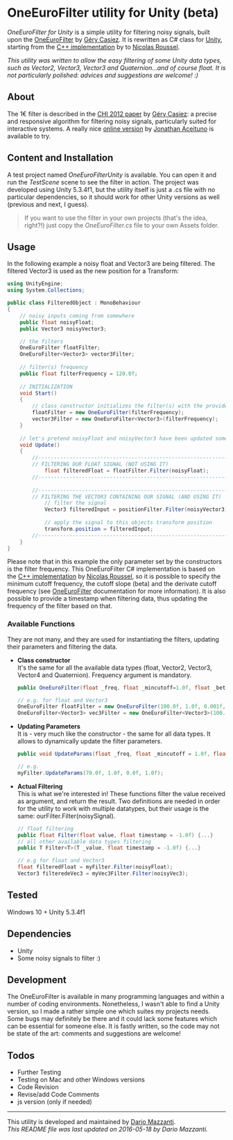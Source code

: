 # OneEuroFilter utility for Unity (beta)

*OneEuroFilter for Unity* is a simple utility for filtering noisy signals, built upon the [OneEuroFilter] by [Géry Casiez]. It is rewritten as C# class for [Unity], starting from the [C++ implementation] by to [Nicolas Roussel]. 

*This utility was written to allow the easy filtering of some Unity data types, such as Vector2, Vector3, Vector3 and Quaternion...and of course float. It is not particularly polished: advices and suggestions are welcome! :)*

## About
The 1€ filter is described in the [CHI 2012 paper] by [Géry Casiez]: a precise and responsive algorithm for filtering noisy signals, particularly suited for interactive systems. A really nice [online version] by [Jonathan Aceituno] is available to try.

## Content and Installation
A test project named *OneEuroFilterUnity* is available. You can open it and run the *TestScene* scene to see the filter in action. The project was developed using Unity 5.3.4f1, but the utility itself is just a .cs file with no particular dependencies, so it should work for other Unity versions as well (previous and next, I guess).  
> If you want to use the filter in your own projects (that's the idea, right?!) just copy the *OneEuroFilter.cs* file to your own Assets folder. 

## Usage
In the following example a noisy float and Vector3 are being filtered. The filtered Vector3 is used as the new position for a Transform:
```cs
using UnityEngine;
using System.Collections;

public class FilteredObject : MonoBehaviour
{
    // noisy inputs coming from somewhere
    public float noisyFloat;
    public Vector3 noisyVector3;

    // the filters
    OneEuroFilter floatFilter;
    OneEuroFilter<Vector3> vector3Filter;
    
    // filter(s) frequency
    public float filterFrequency = 120.0f;
    
    // INITIALIZATION
    void Start()
    {
        // class constructor initializes the filter(s) with the provided frequency (and standard parameters)
        floatFilter = new OneEuroFilter(filterFrequency);
        vector3Filter = new OneEuroFilter<Vector3>(filterFrequency);
    }
    
    // let's pretend noisyFloat and noisyVector3 have been updated somewhere else...
    void Update()
    {
        //-------------------------------------------------------------
        // FILTERING OUR FLOAT SIGNAL (NOT USING IT)
            float filteredFloat = floatFilter.Filter(noisyFloat);
        //-------------------------------------------------------------
        
        //-------------------------------------------------------------
        // FILTERING THE VECTOR3 CONTAINING OUR SIGNAL (AND USING IT)
            // filter the signal
            Vector3 filteredInput = positionFilter.Filter(noisyVector3);
            
            // apply the signal to this objects transform position
            transform.position = filteredInput;
        //-------------------------------------------------------------
    }
}
```
Please note that in this example the only parameter set by the constructors is the filter frequency. This OneEuroFilter C# implementation is based on the [C++ implementation] by [Nicolas Roussel], so it is possible to specify the minimum cutoff frequency, the cutoff slope (beta) and the derivate cutoff frequency (see [OneEuroFilter] documentation for more information). It is also possible to provide a timestamp when filtering data, thus updating the frequency of the filter based on that.

### Available Functions
They are not many, and they are used for instantiating the filters, updating their parameters and filtering the data.

- **Class constructor**  
    It's the same for all the available data types (float, Vector2, Vector3, Vector4 and Quaternion). Frequency argument is mandatory.
    ```cs
    public OneEuroFilter(float _freq, float _mincutoff=1.0f, float _beta=0.0f, float _dcutoff=1.0f) {...}
    
    // e.g. for float and Vector3
    OneEuroFilter floatFilter = new OneEuroFilter(100.0f, 1.0f, 0.001f, 1.0f);
    OneEuroFilter<Vector3> vec3Filter = new OneEuroFilter<Vector3>(100.0f, 1.0f, 0.001f, 1.0f);
    ```

- **Updating Parameters**  
    It is - very much like the constructor - the same for all data types. It allows to dynamically update the filter parameters.
    ```cs
    public void UpdateParams(float _freq, float _mincutoff = 1.0f, float _beta = 0.0f, float _dcutoff = 1.0f) {...}
    
    // e.g.
    myFilter.UpdateParams(70.0f, 1.0f, 0.0f, 1.0f);
    ```

- **Actual Filtering**  
    This is what we're interested in! These functions filter the value received as argument, and return the result. Two definitions are needed in order for the utility to work with multiple datatypes, but their usage is the same: ourFilter.Filter(noisySignal).
    ```cs
    // float filtering
    public float Filter(float value, float timestamp = -1.0f) {...}
    // all other available data types filtering
    public T Filter<T>(T _value, float timestamp = -1.0f) {...}
    
    // e.g for float and Vector3
    float filteredFloat = myFilter.Filter(noisyFloat);
    Vector3 filteredeVec3 = myVec3Filter.Filter(noisyVec3);
    ```

## Tested
Windows 10 + Unity 5.3.4f1

## Dependencies
- Unity
- Some noisy signals to filter :)

## Development
The OneEuroFilter is available in many programming languages and within a number of coding environments. Nonetheless, I wasn't able to find a Unity version, so I made a rather simple one which suites my projects needs. Some bugs may definitely be there and it could lack some features which can be essential for someone else. It is fastly written, so the code may not be state of the art: comments and suggestions are welcome!

## Todos
 - Further Testing
 - Testing on Mac and other Windows versions
 - Code Revision
 - Revise/add Code Comments
 - js version (only if needed)
  
___
This utility is developed and maintained by [Dario Mazzanti](https://www.iit.it/people/dario-mazzanti).  
*This README file was last updated on 2016-05-18 by Dario Mazzanti.*





[OneEuroFilter]: <http://www.lifl.fr/~casiez/1euro/>
[Géry Casiez]: <http://cristal.univ-lille.fr/~casiez/>
[Unity]: <https://unity3d.com/>
[C++ implementation]: <http://www.lifl.fr/~casiez/1euro/OneEuroFilter.cc>
[Nicolas Roussel]: <http://interaction.lille.inria.fr/~roussel/>
[CHI 2012 paper]: <http://www.lifl.fr/~casiez/publications/CHI2012-casiez.pdf>
[online version]: <http://www.lifl.fr/~casiez/1euro/InteractiveDemo/>
[Jonathan Aceituno]: <http://p.oin.name/>
